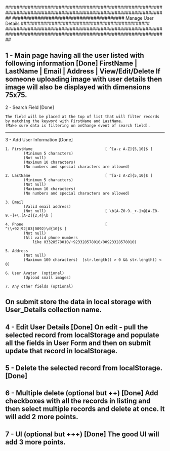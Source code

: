 
##################################################################################################################
########################################	 Manage User Details	##############################################
##################################################################################################################

1 - Main page having all the user listed with following information				[Done]
	FirstName | LastName | Email | Address | View/Edit/Delete
	If someone uploading image with user details 
	then image will also be displayed with dimensions 75x75.
------------------------------------------------------------------------------------------------------------------

2 - Search Field																[Done]
	
	The field will be placed at the top of list that will filter records 
	by matching the keyword with FirstName and LastName. 
	(Make sure data is filtering on onChange event of search field).
------------------------------------------------------------------------------------------------------------------

3 - Add User Information														[Done]

	1. FirstName								[ ^[a-z A-Z]{5,10}$ ]
			(Minimum 5 characters) 
			(Not null) 
			(Maximum 10 characters) 
			(No numbers and special characters are allowed) 

	2. LastName									[ ^[a-z A-Z]{5,10}$ ]
			(Minimum 5 characters) 
			(Not null) 
			(Maximum 10 characters) 
			(No numbers and special characters are allowed) 

	3. Email
			(Valid email address) 
			(Not null)							[ \b[A-Z0-9._+-]+@[A-Z0-9.-]+\.[A-Z]{2,4}\b ]

	4. Phone									[ ^(\+92|92|03|0092)\d{10}$ ]
			(Not null) 
			(All valid phone numbers 
				like 03328578010/+923328578010/00923328578010) 

	5. Address
			(Not null) 
			(Maximum 100 characters)  [str.length() > 0 && str.length() < 0]
	
	6. User Avatar  (optional) 
			(Upload small images)

	7. Any other fields (optional)


	
On submit store the data in local storage with User_Details collection name.
------------------------------------------------------------------------------------------------------------------

4 - Edit User Details														[Done]
	On edit - pull the selected record from localStorage 
	and populate all the fields in User Form 
	and then on submit update that record in localStorage.
------------------------------------------------------------------------------------------------------------------

5 - Delete the selected record from localStorage.							[Done]
------------------------------------------------------------------------------------------------------------------

6 - Multiple delete (optional but ++)										[Done]
	Add checkboxes with all the records in listing 
	and then select multiple records and delete at once.
	It will add 2 more points.
------------------------------------------------------------------------------------------------------------------

7 - UI (optional but +++)													[Done]
	The good UI will add 3 more points.
------------------------------------------------------------------------------------------------------------------
